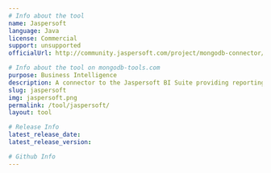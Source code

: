 ```yaml
---
# Info about the tool
name: Jaspersoft
language: Java
license: Commercial
support: unsupported
officialUrl: http://community.jaspersoft.com/project/mongodb-connector/

# Info about the tool on mongodb-tools.com
purpose: Business Intelligence
description: A connector to the Jaspersoft BI Suite providing reporting, ad hoc analysis, and dashboarding of MongoDB data.
slug: jaspersoft
img: jaspersoft.png
permalink: /tool/jaspersoft/
layout: tool

# Release Info
latest_release_date:
latest_release_version: 

# Github Info
---
```


